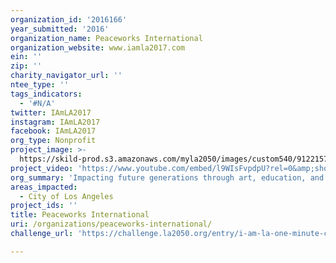 ```yaml
---
organization_id: '2016166'
year_submitted: '2016'
organization_name: Peaceworks International
organization_website: www.iamla2017.com
ein: ''
zip: ''
charity_navigator_url: ''
ntee_type: ''
tags_indicators:
  - '#N/A'
twitter: IAmLA2017
instagram: IAmLA2017
facebook: IAmLA2017
org_type: Nonprofit
project_image: >-
  https://skild-prod.s3.amazonaws.com/myla2050/images/custom540/9122157445741-team91.JPG
project_video: 'https://www.youtube.com/embed/l9WIsFvpdpU?rel=0&amp;showinfo=0'
org_summary: 'Impacting future generations through art, education, and culture.'
areas_impacted:
  - City of Los Angeles
project_ids: ''
title: Peaceworks International
uri: /organizations/peaceworks-international/
challenge_url: 'https://challenge.la2050.org/entry/i-am-la-one-minute-can-change-the-world'

---
```

